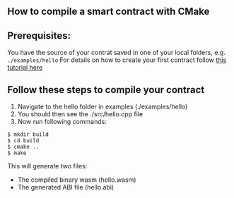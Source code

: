 ## How to compile a smart contract with CMake

Prerequisites:
---
You have the source of your contrat saved in one of your local folders, e.g. `./examples/hello`
For details on how to create your first contract follow [this tutorial here](https://developers.eos.io/eosio-home/docs/your-first-contract)

Follow these steps to compile your contract
---

1. Navigate to the hello folder in examples (./examples/hello)
2. You should then see the ./src/hello.cpp file
3. Now run following commands:
```
$ mkdir build
$ cd build
$ cmake ..
$ make
```
This will generate two files:
- The compiled binary wasm (hello.wasm)
- The generated ABI file (hello.abi)
